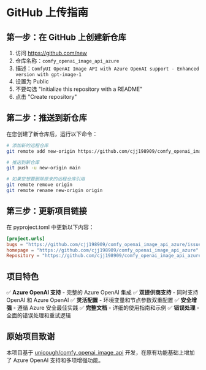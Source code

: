 # GitHub 上传指南

## 第一步：在 GitHub 上创建新仓库

1. 访问 https://github.com/new
2. 仓库名称：`comfy_openai_image_api_azure`
3. 描述：`ComfyUI OpenAI Image API with Azure OpenAI support - Enhanced version with gpt-image-1`
4. 设置为 Public
5. 不要勾选 "Initialize this repository with a README"
6. 点击 "Create repository"

## 第二步：推送到新仓库

在您创建了新仓库后，运行以下命令：

```bash
# 添加新的远程仓库
git remote add new-origin https://github.com/cjj198909/comfy_openai_image_api_azure.git

# 推送到新仓库
git push -u new-origin main

# 如果您想要删除原来的远程仓库引用
git remote remove origin
git remote rename new-origin origin
```

## 第三步：更新项目链接

在 pyproject.toml 中更新以下内容：

```toml
[project.urls]
bugs = "https://github.com/cjj198909/comfy_openai_image_api_azure/issues"
homepage = "https://github.com/cjj198909/comfy_openai_image_api_azure"
Repository = "https://github.com/cjj198909/comfy_openai_image_api_azure.git"
```

## 项目特色

✅ **Azure OpenAI 支持** - 完整的 Azure OpenAI 集成
✅ **双提供商支持** - 同时支持 OpenAI 和 Azure OpenAI
✅ **灵活配置** - 环境变量和节点参数双重配置
✅ **安全增强** - 遵循 Azure 安全最佳实践
✅ **完整文档** - 详细的使用指南和示例
✅ **错误处理** - 全面的错误处理和重试逻辑

## 原始项目致谢

本项目基于 [unicough/comfy_openai_image_api](https://github.com/unicough/comfy_openai_image_api) 开发，在原有功能基础上增加了 Azure OpenAI 支持和多项增强功能。
